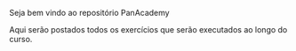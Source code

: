 Seja bem vindo ao repositório PanAcademy

Aqui serão postados todos os exercícios que serão executados ao longo do curso.


